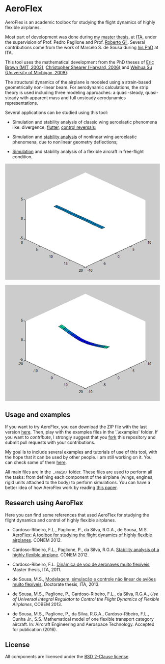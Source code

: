 # AeroFlex
AeroFlex is an academic toolbox for studying the flight dynamics of highly flexible airplanes.

Most part of development was done during [my master thesis](http://www.bdita.bibl.ita.br/tesesdigitais/lista_resumo.php?num_tese=61853),
at [ITA](http://www.ita.br), under the supervision of Prof. Pedro Paglione
and Prof. [Roberto Gil](https://www.researchgate.net/profile/Roberto_Silva27).
Several contributions come from the work of Marcelo S. de Sousa during [his PhD](http://www.bdita.bibl.ita.br/tesesdigitais/lista_resumo.php?num_tese=64358) at ITA.

This tool uses the mathematical development from the PhD theses of
[Eric Brown (MIT, 2003)](http://dspace.mit.edu/handle/1721.1/8001),
[Christopher Shearer (Harvard, 2006)](http://adsabs.harvard.edu/abs/2006PhDT.......242S)
and [Weihua Su (University of Michigan, 2008)](http://deepblue.lib.umich.edu/handle/2027.42/61574).

The structural dynamics of the airplane is modeled using a strain-based geometrically non-linear beam.
For aerodynamic calculations, the strip theory is used including three modeling approaches:
a quasi-steady, quasi-steady with apparent mass and full unsteady aerodynamics representations.

Several applications can be studied using this tool:

- Simulation and stability analysis of classic wing aeroelastic phenomena like: divergence, [flutter](./examples/example2/README.md), [control reversals](./examples/example3/README.md);

- Simulation and [stability analysis](./examples/example2/README.md) of nonlinear wing aeroelastic phenomena, due to nonlinear geometry deflections;

- [Simulation](./examples/example4/README.md) and stability analysis of a flexible aircraft in free-flight condition.

![Unstable Aeroelasticity](./examples/example2/simulation_unstable.gif)

![Simulation of flexible airplane](./examples/example4/flexible.gif)

## Usage and examples

If you want to try AeroFlex, you can download the ZIP file with the last version
[here](https://github.com/flavioluiz/AeroFlex/archive/master.zip). Then, play with
the examples files in the '.\examples' folder.
If you want to  *contribute*, I strongly suggest that you [fork](https://help.github.com/articles/fork-a-repo/)
this repository and submit pull requests with your contributions.

My goal is to include several examples and tutorials of use of this tool, with the hope that it can be
used by other people. I am still working on it. You can check some of them [here](./examples/README.md).

All main files are in the `./main/` folder. These files are used to perform all the tasks: from
defining each component of the airplane (wings, engines, rigid units attached to the body)
to perform simulations. You can have a better idea of how AeroFlex work by reading 
[this paper](http://flavioluiz.github.io/papers/AeroFlexCONEM.pdf).


## Research using AeroFlex

Here you can find some references that used AeroFlex for studying the flight dynamics
and control of highly flexible airplanes.

* Cardoso-Ribeiro, F.L., Paglione, P., da Silva, R.G.A., de Sousa, M.S.  [AeroFlex: A toolbox for studying the flight dynamics of highly flexible airplanes](http://flavioluiz.github.io/papers/AeroFlexCONEM.pdf). CONEM 2012.

* Cardoso-Ribeiro, F.L., Paglione, P., da Silva, R.G.A. [Stability analysis of a highly flexible airplane](http://flavioluiz.github.io/papers/StabilityCONEM.pdf). CONEM 2012.

* Cardoso-Ribeiro, F.L. [Dinâmica de voo de aeronaves muito flexíveis](http://www.bdita.bibl.ita.br/tesesdigitais/lista_resumo.php?num_tese=61853), Master thesis, ITA, 2011.

* de Sousa, M.S., [Modelagem, simulação e controle não linear de aviões muito flexíveis](http://www.bdita.bibl.ita.br/tesesdigitais/lista_resumo.php?num_tese=64358), Doctorate thesis, ITA, 2013.

* de Sousa, M.S., Paglione, P., Cardoso-Ribeiro, F.L., da Silva, R.G.A.,  *Use of Universal Integral Regulator to Control the Flight Dynamics of Flexible Airplanes*, COBEM 2013.

* de Sousa, M.S., Paglione, P., da Silva, R.G.A., Cardoso-Ribeiro, F.L., 
Cunha Jr., S.S. Mathematical model of one flexible transport category aircraft. In: Aircraft Engineering and Aerospace Technology. Accepted for publication (2016).


## License

All components are licensed under the [BSD 2-Clause license](https://github.com/flavioluiz/AeroFlex/blob/master/LICENSE.TXT).
